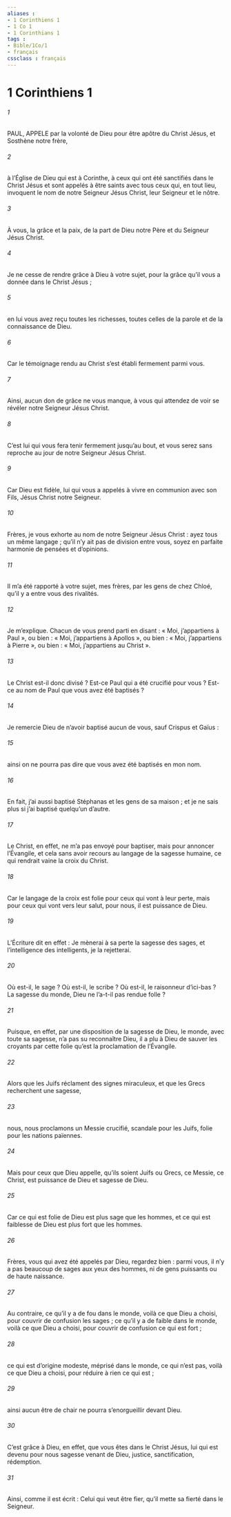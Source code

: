 ```yaml
---
aliases : 
- 1 Corinthiens 1
- 1 Co 1
- 1 Corinthians 1
tags : 
- Bible/1Co/1
- français
cssclass : français
---
```


# 1 Corinthiens 1

###### 1
PAUL, APPELE par la volonté de Dieu
pour être apôtre du Christ Jésus,
et Sosthène notre frère,
###### 2
à l’Église de Dieu qui est à Corinthe,
à ceux qui ont été sanctifiés dans le Christ Jésus
et sont appelés à être saints
avec tous ceux qui, en tout lieu,
invoquent le nom de notre Seigneur Jésus Christ,
leur Seigneur et le nôtre.
###### 3
À vous, la grâce et la paix,
de la part de Dieu notre Père
et du Seigneur Jésus Christ.
###### 4
Je ne cesse de rendre grâce à Dieu à votre sujet, pour la grâce qu’il vous a donnée dans le Christ Jésus ;
###### 5
en lui vous avez reçu toutes les richesses, toutes celles de la parole et de la connaissance de Dieu.
###### 6
Car le témoignage rendu au Christ s’est établi fermement parmi vous.
###### 7
Ainsi, aucun don de grâce ne vous manque, à vous qui attendez de voir se révéler notre Seigneur Jésus Christ.
###### 8
C’est lui qui vous fera tenir fermement jusqu’au bout, et vous serez sans reproche au jour de notre Seigneur Jésus Christ.
###### 9
Car Dieu est fidèle, lui qui vous a appelés à vivre en communion avec son Fils, Jésus Christ notre Seigneur.
###### 10
Frères, je vous exhorte au nom de notre Seigneur Jésus Christ : ayez tous un même langage ; qu’il n’y ait pas de division entre vous, soyez en parfaite harmonie de pensées et d’opinions.
###### 11
Il m’a été rapporté à votre sujet, mes frères, par les gens de chez Chloé, qu’il y a entre vous des rivalités.
###### 12
Je m’explique. Chacun de vous prend parti en disant : « Moi, j’appartiens à Paul », ou bien : « Moi, j’appartiens à Apollos », ou bien : « Moi, j’appartiens à Pierre », ou bien : « Moi, j’appartiens au Christ ».
###### 13
Le Christ est-il donc divisé ? Est-ce Paul qui a été crucifié pour vous ? Est-ce au nom de Paul que vous avez été baptisés ?
###### 14
Je remercie Dieu de n’avoir baptisé aucun de vous, sauf Crispus et Gaïus :
###### 15
ainsi on ne pourra pas dire que vous avez été baptisés en mon nom.
###### 16
En fait, j’ai aussi baptisé Stéphanas et les gens de sa maison ; et je ne sais plus si j’ai baptisé quelqu’un d’autre.
###### 17
Le Christ, en effet, ne m’a pas envoyé pour baptiser, mais pour annoncer l’Évangile, et cela sans avoir recours au langage de la sagesse humaine, ce qui rendrait vaine la croix du Christ.
###### 18
Car le langage de la croix est folie pour ceux qui vont à leur perte, mais pour ceux qui vont vers leur salut, pour nous, il est puissance de Dieu.
###### 19
L’Écriture dit en effet :
Je mènerai à sa perte la sagesse des sages,
et l’intelligence des intelligents, je la rejetterai.
###### 20
Où est-il, le sage ? Où est-il, le scribe ? Où est-il, le raisonneur d’ici-bas ? La sagesse du monde, Dieu ne l’a-t-il pas rendue folle ?
###### 21
Puisque, en effet, par une disposition de la sagesse de Dieu, le monde, avec toute sa sagesse, n’a pas su reconnaître Dieu, il a plu à Dieu de sauver les croyants par cette folie qu’est la proclamation de l’Évangile.
###### 22
Alors que les Juifs réclament des signes miraculeux, et que les Grecs recherchent une sagesse,
###### 23
nous, nous proclamons un Messie crucifié, scandale pour les Juifs, folie pour les nations païennes.
###### 24
Mais pour ceux que Dieu appelle, qu’ils soient Juifs ou Grecs, ce Messie, ce Christ, est puissance de Dieu et sagesse de Dieu.
###### 25
Car ce qui est folie de Dieu est plus sage que les hommes, et ce qui est faiblesse de Dieu est plus fort que les hommes.
###### 26
Frères, vous qui avez été appelés par Dieu, regardez bien : parmi vous, il n’y a pas beaucoup de sages aux yeux des hommes, ni de gens puissants ou de haute naissance.
###### 27
Au contraire, ce qu’il y a de fou dans le monde, voilà ce que Dieu a choisi, pour couvrir de confusion les sages ; ce qu’il y a de faible dans le monde, voilà ce que Dieu a choisi, pour couvrir de confusion ce qui est fort ;
###### 28
ce qui est d’origine modeste, méprisé dans le monde, ce qui n’est pas, voilà ce que Dieu a choisi, pour réduire à rien ce qui est ;
###### 29
ainsi aucun être de chair ne pourra s’enorgueillir devant Dieu.
###### 30
C’est grâce à Dieu, en effet, que vous êtes dans le Christ Jésus, lui qui est devenu pour nous sagesse venant de Dieu, justice, sanctification, rédemption.
###### 31
Ainsi, comme il est écrit : Celui qui veut être fier, qu’il mette sa fierté dans le Seigneur.
